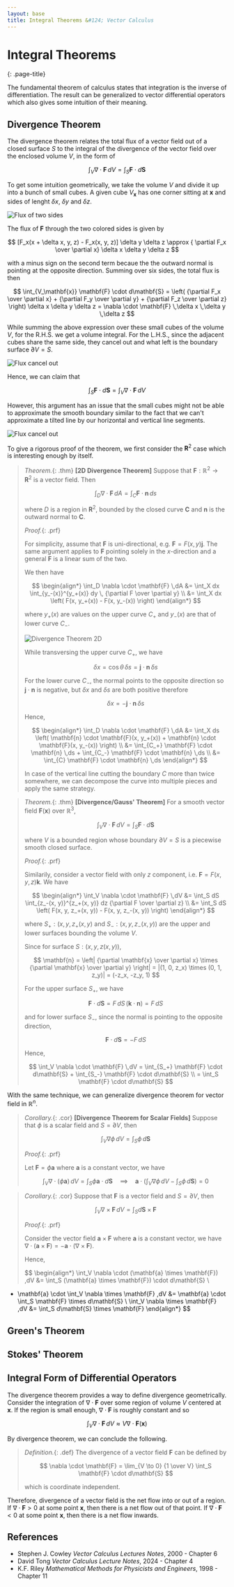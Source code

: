 ```yaml
---
layout: base
title: Integral Theorems &#124; Vector Calculus
---
```


# Integral Theorems
{: .page-title}

The fundamental theorem of calculus states that integration is the inverse of differentiation.
The result can be generalized to vector differential operators which also gives some intuition of their meaning.

## Divergence Theorem

The divergence theorem relates the total flux of a vector field out of a closed surface $S$
to the integral of the divergence of the vector field over the enclosed volume $V$, in the form of

$$
\int_V \nabla \cdot \mathbf{F} \,dV = \int_S \mathbf{F} \cdot d\mathbf{S}
$$

To get some intuition geometrically, we take the volume $V$ and divide it up into a bunch of small cubes.
A given cube $V_\mathbf{x}$ has one corner sitting at $\mathbf{x}$ and sides of lenght $\delta x$, $\delta y$ and $\delta z$.

![Flux of two sides](../images/vector-calculus-divergence-theorem-two-sides.png)

The flux of $\mathbf{F}$ through the two colored sides is given by

$$
[F_x(x + \delta x, y, z) - F_x(x, y, z)] \delta y \delta z \approx { \partial F_x \over \partial x} \delta x \delta y \delta z
$$

with a minus sign on the second term becaue the the outward normal is pointing at the opposite direction.
Summing over six sides, the total flux is then

$$
\int_{V_\mathbf{x}} \mathbf{F} \cdot d\mathbf{S}
= \left( {\partial F_x \over \partial x} + {\partial F_y \over \partial y} + {\partial F_z \over \partial z} \right) \delta x \delta y \delta z
= \nabla \cdot \mathbf{F} \,\delta x \,\delta y \,\delta z
$$

While summing the above expression over these small cubes of the volume $V$, for the R.H.S. we get a volume integral.
For the L.H.S., since the adjacent cubes share the same side, they cancel out and what left is the boundary surface $\partial V = S$.

![Flux cancel out](../images/vector-calculus-divergence-theorem-cancel-out.png)

Hence, we can claim that

$$
\int_S \mathbf{F} \cdot d\mathbf{S} = \int_V \nabla \cdot \mathbf{F} \,dV
$$

However, this argument has an issue that the small cubes might not be able to approximate the smooth boundary
similar to the fact that we can't approximate a tilted line by our horizontal and vertical line segments.

![Flux cancel out](../images/vector-calculus-divergence-theorem-issue.png)

To give a rigorous proof of the theorem, we first consider the $\mathbf{R}^2$ case which is interesting enough by itself.

> *Theorem.*{: .thm}
> **[2D Divergence Theorem]**
> Suppose that $\mathbf{F}: \mathbb{R}^2 \to \mathbf{R}^2$ is a vector field. Then
>
> $$
  \int_D \nabla \cdot \mathbf{F} \,dA = \int_C \mathbf{F} \cdot \mathbf{n} \,ds
  $$
>
> where $D$ is a region in $\mathbf{R}^2$, bounded by the closed curve $\mathbf{C}$ and $\mathbf{n}$ is the outward normal to $\mathbf{C}$.
>
> *Proof.*{: .prf}
>
> For simplicity, assume that $\mathbf{F}$ is uni-directional, e.g. $\mathbf{F} = F(x, y) \mathbf{j}$.
> The same argument applies to $\mathbf{F}$ pointing solely in the $x$-direction and a general $\mathbf{F}$ is a linear sum of the two.
>
> We then have
>
> $$
  \begin{align*}
  \int_D \nabla \cdot \mathbf{F} \,dA
  &= \int_X dx \int_{y_-(x)}^{y_+(x)} dy \, {\partial F \over \partial y} \\
  &= \int_X dx \left( F(x, y_+(x)) - F(x, y_-(x)) \right)
  \end{align*}
  $$
>
> where $y_+(x)$ are values on the upper curve $C_+$ and $y_-(x)$ are that of lower curve $C_-$.
>
> ![Divergence Theorem 2D](../images/vector-calculus-divergence-theorem-2d.png)
>
> While transversing the upper curve $C_+$, we have
>
> $$
  \delta x = \cos \theta \,\delta s = \mathbf{j} \cdot \mathbf{n} \,\delta s
  $$
>
> For the lower curve $C_-$, the normal points to the opposite direction so $\mathbf{j} \cdot \mathbf{n}$ is negative,
> but $\delta x$ and $\delta s$ are both positive therefore
>
> $$
  \delta x = - \mathbf{j} \cdot \mathbf{n} \,\delta s
  $$
>
> Hence,
>
> $$
  \begin{align*}
  \int_D \nabla \cdot \mathbf{F} \,dA
  &= \int_X ds \left( \mathbf{n} \cdot \mathbf{F}(x, y_+(x)) + \mathbf{n} \cdot \mathbf{F}(x, y_-(x)) \right) \\
  &= \int_{C_+} \mathbf{F} \cdot \mathbf{n} \,ds + \int_{C_-} \mathbf{F} \cdot \mathbf{n} \,ds \\
  &= \int_{C} \mathbf{F} \cdot \mathbf{n} \,ds
  \end{align*}
  $$
>
> In case of the vertical line cutting the boundary $C$ more than twice somewhere,
> we can decompose the curve into multiple pieces and apply the same strategy.

> *Theorem.*{: .thm}
> **[Divergence/Gauss' Theorem]**
> For a smooth vector field $\mathbf{F}(\mathbf{x})$ over $\mathbb{R}^3$,
>
> $$
  \int_V \nabla \cdot \mathbf{F} \,dV = \int_S \mathbf{F} \cdot d\mathbf{S}
  $$
>
> where $V$ is a bounded region whose boundary $\partial V = S$ is a piecewise smooth closed surface.
>
> *Proof.*{: .prf}
>
> Similarily, consider a vector field with only $z$ component, i.e. $\mathbf{F} = F(x, y, z) \mathbf{k}$.
> We have
>
> $$
  \begin{align*}
  \int_V \nabla \cdot \mathbf{F} \,dV
  &= \int_S dS \int_{z_-(x, y)}^{z_+(x, y)} dz {\partial F \over \partial z} \\
  &= \int_S dS \left( F(x, y, z_+(x, y)) - F(x, y, z_-(x, y)) \right)
  \end{align*}
  $$
>
> where $S_+: (x, y, z_+(x, y)$ and $S_-: (x, y, z_-(x, y))$ are the upper and lower surfaces bounding the volume $V$.
>
> Since for surface $S: (x, y, z(x, y))$,
>
> $$
  \mathbf{n} = \left| {\partial \mathbf{x} \over \partial x} \times {\partial \mathbf{x} \over \partial y} \right|
  = |(1, 0, z_x) \times (0, 1, z_y)|
  = (-z_x, -z_y, 1)
  $$
>
> For the upper surface $S_+$, we have
>
> $$
  \mathbf{F} \cdot d\mathbf{S} = F \,dS \,(\mathbf{k} \cdot \mathbf{n}) = F \,dS
  $$
>
> and for lower surface $S_-$, since the normal is pointing to the opposite direction,
>
> $$
  \mathbf{F} \cdot d\mathbf{S} = - F \,dS
  $$
>
> Hence,
>
> $$
  \int_V \nabla \cdot \mathbf{F} \,dV
  = \int_{S_+} \mathbf{F} \cdot d\mathbf{S} + \int_{S_-} \mathbf{F} \cdot d\mathbf{S}  \\
  = \int_S \mathbf{F} \cdot d\mathbf{S}
  $$

With the same technique, we can generalize divergence theorem for vector field in $\mathbb{R}^n$.

> *Corollary.*{: .cor}
> **[Divergence Theorem for Scalar Fields]**
> Suppose that $\phi$ is a scalar field and $S = \partial V$, then
>
> $$
  \int_V \nabla \phi \,dV = \int_S \phi \,d\mathbf{S}
  $$
>
> *Proof.*{: .prf}
>
> Let $\mathbf{F} = \phi \mathbf{a}$ where $\mathbf{a}$ is a constant vector, we have
>
> $$
  \int_V \nabla \cdot (\phi \mathbf{a}) \,dV = \int_S \phi \mathbf{a} \cdot d\mathbf{S}
  \quad\implies\quad
  \mathbf{a} \cdot \left( \int_V \nabla \phi \,dV - \int_S \phi \,d\mathbf{S} \right) = 0
  $$

> *Corollary.*{: .cor}
> Suppose that $\mathbf{F}$ is a vector field and $S = \partial V$, then
>
> $$
  \int_V \nabla \times \mathbf{F} \,dV = \int_S d\mathbf{S} \times \mathbf{F}
  $$
>
> *Proof.*{: .prf}
>
> Consider the vector field $\mathbf{a} \times \mathbf{F}$ where $\mathbf{a}$ is a constant vector, we have
> $\nabla \cdot (\mathbf{a} \times \mathbf{F}) = -\mathbf{a} \cdot (\nabla \times \mathbf{F})$.
>
> Hence,
>
> $$
  \begin{align*}
  \int_V \nabla \cdot (\mathbf{a} \times \mathbf{F}) \,dV &= \int_S (\mathbf{a} \times \mathbf{F}) \cdot d\mathbf{S} \\
  - \mathbf{a} \cdot \int_V \nabla \times \mathbf{F} \,dV &= \mathbf{a} \cdot \int_S \mathbf{F} \times d\mathbf{S} \\
  \int_V \nabla \times \mathbf{F} \,dV &= \int_S d\mathbf{S} \times \mathbf{F}
  \end{align*}
  $$

## Green's Theorem

## Stokes' Theorem

## Integral Form of Differential Operators

The divergence theorem provides a way to define divergence geometrically.
Consider the integration of $\nabla \cdot \mathbf{F}$ over some region of volume $V$ centered at $\mathbf{x}$.
If the region is small enough, $\nabla \cdot \mathbf{F}$ is roughly constant and so

$$
\int_V \nabla \cdot \mathbf{F} \,dV \approx V \nabla \cdot \mathbf{F}(\mathbf{x})
$$

By divergence theorem, we can conclude the following.

> *Definition.*{: .def}
> The divergence of a vector field $\mathbf{F}$ can be defined by
>
> $$
  \nabla \cdot \mathbf{F} = \lim_{V \to 0} {1 \over V} \int_S \mathbf{F} \cdot d\mathbf{S}
  $$
>
> which is coordinate independent.

Therefore, divergence of a vector field is the net flow into or out of a region.
If $\nabla \cdot \mathbf{F} > 0$ at some point $\mathbf{x}$, then there is a net flow out of that point.
If $\nabla \cdot \mathbf{F} < 0$ at some point $\mathbf{x}$, then there is a net flow inwards.

## References

* Stephen J. Cowley _Vector Calculus Lectures Notes_, 2000 - Chapter 6
* David Tong _Vector Calculus Lecture Notes_, 2024 - Chapter 4
* K.F. Riley _Mathematical Methods for Physicists and Engineers_, 1998 - Chapter 11
